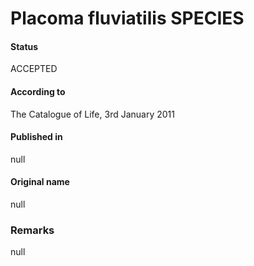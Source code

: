 # Placoma fluviatilis SPECIES

#### Status
ACCEPTED

#### According to
The Catalogue of Life, 3rd January 2011

#### Published in
null

#### Original name
null

### Remarks
null